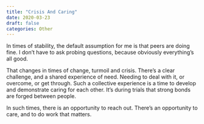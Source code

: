 ```yaml
---
title: "Crisis And Caring"
date: 2020-03-23
draft: false
categories: Other
---
```


In times of stability, the default assumption for me is that peers are doing fine. I don’t have to ask probing questions, because obviously everything’s all good.

That changes in times of change, turmoil and crisis. There’s a clear challenge, and a shared experience of need. Needing to deal with it, or overcome, or get through. Such a collective experience is a time to develop and demonstrate caring for each other. It’s during trials that strong bonds are forged between people.

In such times, there is an opportunity to reach out. There’s an opportunity to care, and to do work that matters.

